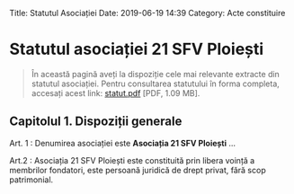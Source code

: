 Title: Statutul Asociației
Date: 2019-06-19 14:39
Category: Acte constituire

# Statutul asociației **21 SFV Ploiești**

> În această pagină aveți la dispoziție cele mai relevante extracte din statutul asociației.
Pentru consultarea statutului în forma completa, accesați acest link: [statut.pdf](statut.pdf) [PDF, 1.09 MB].


## Capitolul 1. Dispoziții generale

Art. 1
: Denumirea asociației este **Asociația 21 SFV Ploiești** ...

Art.2 
: Asociația 21 SFV Ploiești este constituită prin libera voință a membrilor fondatori, este persoană juridică de drept privat, fără scop patrimonial.